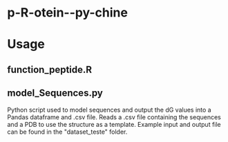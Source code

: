 # p-R-otein--py-chine

# Usage

## function_peptide.R 

## model_Sequences.py

Python script used to model sequences and output the dG values into a Pandas dataframe and .csv file. 
Reads a .csv file containing the sequences and a PDB to use the structure as a template. Example input and output file can be found in the "dataset_teste" folder.
